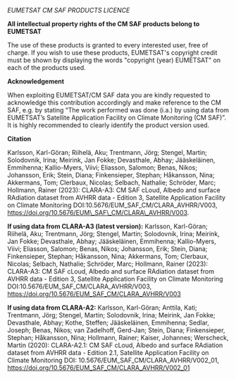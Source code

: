 *EUMETSAT CM SAF PRODUCTS LICENCE*

**All intellectual property rights of the CM SAF products belong to EUMETSAT**

The use of these products is granted to every interested user, free of charge. If you wish to use these products, EUMETSAT's copyright credit must be shown by displaying the words "copyright (year) EUMETSAT" on each of the products used.

**Acknowledgement**

When exploiting EUMETSAT/CM SAF data you are kindly requested to acknowledge this contribution accordingly and make reference to the CM SAF, e.g. by stating “The work performed was done (i.a.) by using data from EUMETSAT’s Satellite Application Facility on Climate Monitoring (CM SAF)”. It is highly recommended to clearly identify the product version used.

**Citation**

Karlsson, Karl-Göran; Riihelä, Aku; Trentmann, Jörg; Stengel, Martin; Solodovnik, Irina; Meirink, Jan Fokke; Devasthale, Abhay; Jääskeläinen, Emmihenna; Kallio-Myers, Viivi; Eliasson, Salomon; Benas, Nikos; Johansson, Erik; Stein, Diana; Finkensieper, Stephan; Håkansson, Nina; Akkermans, Tom; Clerbaux, Nicolas; Selbach, Nathalie; Schröder, Marc; Hollmann, Rainer (2023): CLARA-A3: CM SAF cLoud, Albedo and surface RAdiation dataset from AVHRR data - Edition 3, Satellite Application Facility on Climate Monitoring
DOI:10.5676/EUM\_SAF\_CM/CLARA\_AVHRR/V003, https://doi.org/10.5676/EUM\_SAF\_CM/CLARA\_AVHRR/V003.


**If using data from CLARA-A3 (latest version):**
Karlsson, Karl-Göran; Riihelä, Aku; Trentmann, Jörg; Stengel, Martin; Solodovnik, Irina; Meirink, Jan Fokke; Devasthale, Abhay; Jääskeläinen, Emmihenna; Kallio-Myers, Viivi; Eliasson, Salomon; Benas, Nikos; Johansson, Erik; Stein, Diana; Finkensieper, Stephan; Håkansson, Nina; Akkermans, Tom; Clerbaux, Nicolas; Selbach, Nathalie; Schröder, Marc; Hollmann, Rainer (2023): CLARA-A3: CM SAF cLoud, Albedo and surface RAdiation dataset from AVHRR data - Edition 3, Satellite Application Facility on Climate Monitoring DOI:10.5676/EUM_SAF_CM/CLARA_AVHRR/V003, https://doi.org/10.5676/EUM_SAF_CM/CLARA_AVHRR/V003

**If using data from CLARA-A2:** 
Karlsson, Karl-Göran; Anttila, Kati; Trentmann, Jörg; Stengel, Martin; Solodovnik, Irina; Meirink, Jan Fokke; Devasthale, Abhay; Kothe, Steffen; Jääskeläinen, Emmihenna; Sedlar, Joseph; Benas, Nikos; van Zadelhoff, Gerd-Jan; Stein, Diana; Finkensieper, Stephan; Håkansson, Nina; Hollmann, Rainer; Kaiser, Johannes; Werscheck, Martin (2020): CLARA-A2.1: CM SAF cLoud, Albedo and surface RAdiation dataset from AVHRR data - Edition 2.1, Satellite Application Facility on Climate Monitoring DOI: 10.5676/EUM_SAF_CM/CLARA_AVHRR/V002_01, https://doi.org/10.5676/EUM_SAF_CM/CLARA_AVHRR/V002_01
